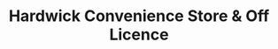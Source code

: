 ---
title: "Hardwick Convenience Store & Off Licence"
url: /bury-st-edmunds/hardwick-convenience-store-und-off-licence/
shop: Lebensmittel
---